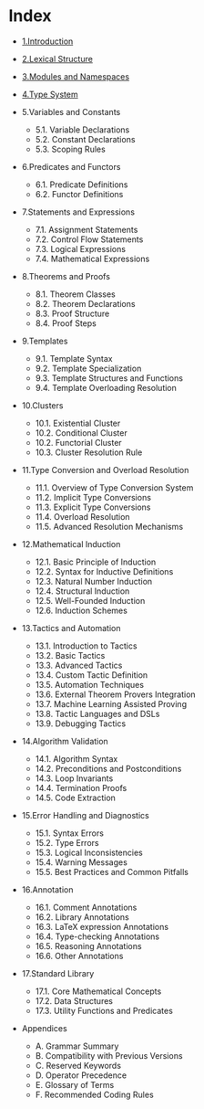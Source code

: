 # Index

- [1.Introduction](./1.introduction.md)
- [2.Lexical Structure](./2.lexical_structure.md)
- [3.Modules and Namespaces](./3.modules_and_namespaces.md)
- [4.Type System](./4.type_system.md)

- 5.Variables and Constants
  - 5.1. Variable Declarations
  - 5.2. Constant Declarations
  - 5.3. Scoping Rules

- 6.Predicates and Functors
  - 6.1. Predicate Definitions
  - 6.2. Functor Definitions

- 7.Statements and Expressions
  - 7.1. Assignment Statements
  - 7.2. Control Flow Statements
  - 7.3. Logical Expressions
  - 7.4. Mathematical Expressions

- 8.Theorems and Proofs  
  - 8.1. Theorem Classes
  - 8.2. Theorem Declarations
  - 8.3. Proof Structure
  - 8.4. Proof Steps

- 9.Templates
  - 9.1. Template Syntax
  - 9.2. Template Specialization
  - 9.3. Template Structures and Functions
  - 9.4. Template Overloading Resolution

- 10.Clusters
  - 10.1. Existential Cluster
  - 10.2. Conditional Cluster
  - 10.2. Functorial Cluster
  - 10.3. Cluster Resolution Rule

- 11.Type Conversion and Overload Resolution
  - 11.1. Overview of Type Conversion System
  - 11.2. Implicit Type Conversions
  - 11.3. Explicit Type Conversions
  - 11.4. Overload Resolution
  - 11.5. Advanced Resolution Mechanisms

- 12.Mathematical Induction
  - 12.1. Basic Principle of Induction
  - 12.2. Syntax for Inductive Definitions
  - 12.3. Natural Number Induction
  - 12.4. Structural Induction
  - 12.5. Well-Founded Induction
  - 12.6. Induction Schemes

- 13.Tactics and Automation
  - 13.1. Introduction to Tactics
  - 13.2. Basic Tactics
  - 13.3. Advanced Tactics
  - 13.4. Custom Tactic Definition
  - 13.5. Automation Techniques
  - 13.6. External Theorem Provers Integration
  - 13.7. Machine Learning Assisted Proving
  - 13.8. Tactic Languages and DSLs
  - 13.9. Debugging Tactics

- 14.Algorithm Validation
  - 14.1. Algorithm Syntax
  - 14.2. Preconditions and Postconditions
  - 14.3. Loop Invariants
  - 14.4. Termination Proofs
  - 14.5. Code Extraction

- 15.Error Handling and Diagnostics
  - 15.1. Syntax Errors
  - 15.2. Type Errors
  - 15.3. Logical Inconsistencies
  - 15.4. Warning Messages
  - 15.5. Best Practices and Common Pitfalls

- 16.Annotation
  - 16.1. Comment Annotations
  - 16.2. Library Annotations
  - 16.3. LaTeX expression Annotations
  - 16.4. Type-checking Annotations
  - 16.5. Reasoning Annotations
  - 16.6. Other Annotations

- 17.Standard Library
  - 17.1. Core Mathematical Concepts
  - 17.2. Data Structures
  - 17.3. Utility Functions and Predicates

- Appendices
  - A. Grammar Summary
  - B. Compatibility with Previous Versions
  - C. Reserved Keywords
  - D. Operator Precedence
  - E. Glossary of Terms
  - F. Recommended Coding Rules
